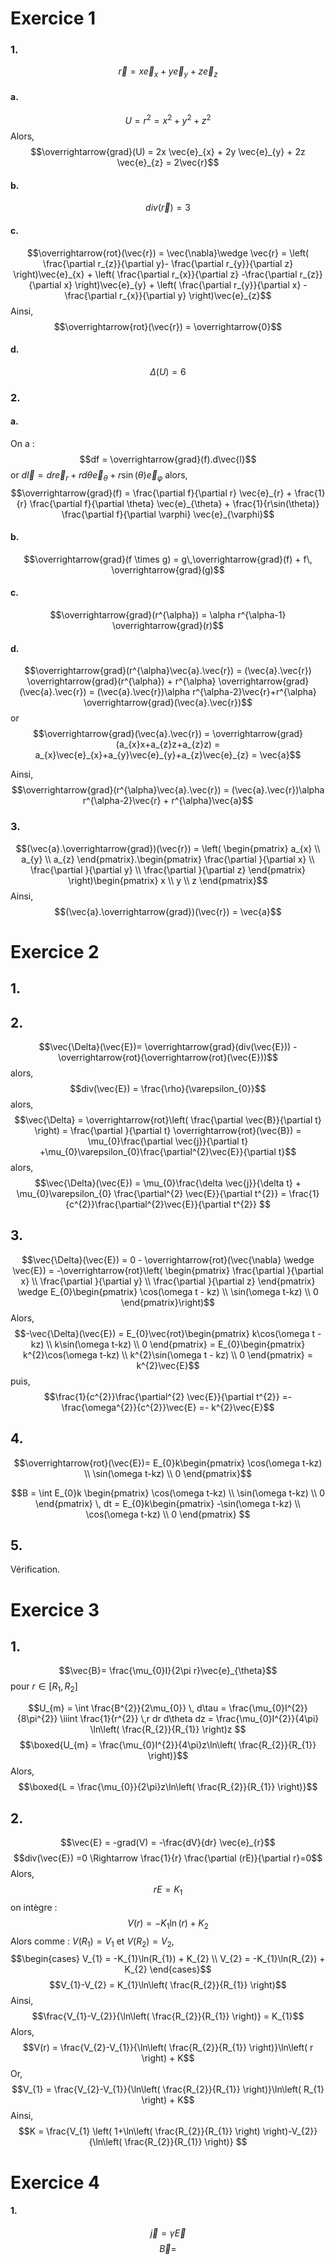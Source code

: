 # Exercice 1
### 1.
$$\vec{r} = x\vec{e}_{x}+y\vec{e}_{y}+z\vec{e}_{z}$$
#### a.
$$U = r^{2} = x^{2}+y^{2}+z^{2}$$
Alors, 
$$\overrightarrow{grad}(U) = 2x \vec{e}_{x} + 2y \vec{e}_{y} + 2z \vec{e}_{z} = 2\vec{r}$$
#### b.
$$div(\vec{r}) = 3$$

#### c.
$$\overrightarrow{rot}(\vec{r}) = \vec{\nabla}\wedge \vec{r} = \left( \frac{\partial r_{z}}{\partial y}- \frac{\partial r_{y}}{\partial z}  \right)\vec{e}_{x} + \left( \frac{\partial r_{x}}{\partial z} -\frac{\partial r_{z}}{\partial x}  \right)\vec{e}_{y} + \left( \frac{\partial r_{y}}{\partial x} -\frac{\partial r_{x}}{\partial y}  \right)\vec{e}_{z}$$
Ainsi, 
$$\overrightarrow{rot}(\vec{r}) = \overrightarrow{0}$$

#### d.
$$\Delta(U) = 6$$

### 2.
#### a.
On a :
$$df = \overrightarrow{grad}(f).d\vec{l}$$
or $d\vec{l} = dr \vec{e}_{r} + rd{\theta}\vec{e}_{\theta} + r\sin(\theta)\vec{e}_{\varphi}$
alors, 
$$\overrightarrow{grad}(f) = \frac{\partial f}{\partial r} \vec{e}_{r} + \frac{1}{r} \frac{\partial f}{\partial \theta} \vec{e}_{\theta} + \frac{1}{r\sin(\theta)} \frac{\partial f}{\partial \varphi} \vec{e}_{\varphi}$$

#### b.
$$\overrightarrow{grad}(f \times g) = g\,\overrightarrow{grad}(f) + f\, \overrightarrow{grad}(g)$$

#### c.
$$\overrightarrow{grad}(r^{\alpha}) = \alpha r^{\alpha-1}  \overrightarrow{grad}(r)$$

#### d.
$$\overrightarrow{grad}(r^{\alpha}\vec{a}.\vec{r}) = (\vec{a}.\vec{r}) \overrightarrow{grad}(r^{\alpha}) + r^{\alpha} \overrightarrow{grad}(\vec{a}.\vec{r}) = (\vec{a}.\vec{r})\alpha r^{\alpha-2}\vec{r}+r^{\alpha} \overrightarrow{grad}(\vec{a}.\vec{r})$$
or
$$\overrightarrow{grad}(\vec{a}.\vec{r}) = \overrightarrow{grad}(a_{x}x+a_{z}z+a_{z}z) = a_{x}\vec{e}_{x}+a_{y}\vec{e}_{y}+a_{z}\vec{e}_{z} = \vec{a}$$

Ainsi, 
$$\overrightarrow{grad}(r^{\alpha}\vec{a}.\vec{r}) = (\vec{a}.\vec{r})\alpha r^{\alpha-2}\vec{r} + r^{\alpha}\vec{a}$$

### 3.
$$(\vec{a}.\overrightarrow{grad})(\vec{r}) = \left( \begin{pmatrix}
a_{x} \\
a_{y} \\
a_{z}
\end{pmatrix}.\begin{pmatrix}
\frac{\partial }{\partial x} \\
\frac{\partial }{\partial y}  \\
\frac{\partial }{\partial z}  
\end{pmatrix} \right)\begin{pmatrix}
x \\
y \\
z
\end{pmatrix}$$
Ainsi, 
$$(\vec{a}.\overrightarrow{grad})(\vec{r}) = \vec{a}$$

# Exercice 2
## 1.
## 2.
$$\vec{\Delta}(\vec{E})= \overrightarrow{grad}(div(\vec{E})) - \overrightarrow{rot}(\overrightarrow{rot}(\vec{E}))$$
alors, 
$$div(\vec{E}) = \frac{\rho}{\varepsilon_{0}}$$
alors, 
$$\vec{\Delta} = \overrightarrow{rot}\left( \frac{\partial \vec{B}}{\partial t}  \right) = \frac{\partial }{\partial t} \overrightarrow{rot}(\vec{B}) = \mu_{0}\frac{\partial \vec{j}}{\partial t} +\mu_{0}\varepsilon_{0}\frac{\partial^{2}\vec{E}}{\partial t}$$
alors, 
$$\vec{\Delta}(\vec{E}) = \mu_{0}\frac{\delta \vec{j}}{\delta t} + \mu_{0}\varepsilon_{0} \frac{\partial^{2} \vec{E}}{\partial t^{2}}  = \frac{1}{c^{2}}\frac{\partial^{2}\vec{E}}{\partial t^{2}} $$

## 3.
$$\vec{\Delta}(\vec{E}) = 0 - \overrightarrow{rot}(\vec{\nabla} \wedge \vec{E}) = -\overrightarrow{rot}\left( \begin{pmatrix}
\frac{\partial }{\partial x}  \\
\frac{\partial }{\partial y}  \\
\frac{\partial }{\partial z}  
\end{pmatrix} \wedge E_{0}\begin{pmatrix}
\cos(\omega t - kz) \\
\sin(\omega t-kz) \\
0
\end{pmatrix}\right)$$
Alors, 
$$-\vec{\Delta}(\vec{E}) = E_{0}\vec{rot}\begin{pmatrix}
k\cos(\omega t - kz) \\
k\sin(\omega t-kz) \\
0
\end{pmatrix} = E_{0}\begin{pmatrix}
k^{2}\cos(\omega t-kz) \\
k^{2}\sin(\omega t - kz) \\
0
\end{pmatrix} = k^{2}\vec{E}$$
puis, 
$$\frac{1}{c^{2}}\frac{\partial^{2} \vec{E}}{\partial t^{2}} =- \frac{\omega^{2}}{c^{2}}\vec{E} =- k^{2}\vec{E}$$

## 4.
$$\overrightarrow{rot}(\vec{E})= E_{0}k\begin{pmatrix}
\cos(\omega t-kz) \\
\sin(\omega t-kz) \\
0
\end{pmatrix}$$

$$B = \int E_{0}k \begin{pmatrix}
\cos(\omega t-kz) \\
\sin(\omega t-kz) \\
0
\end{pmatrix} \, dt = E_{0}k\begin{pmatrix}
-\sin(\omega t-kz) \\
\cos(\omega t-kz) \\
0
\end{pmatrix} $$


## 5.
Vérification.

# Exercice 3
## 1.
$$\vec{B}= \frac{\mu_{0}I}{2\pi r}\vec{e}_{\theta}$$
pour $r \in [R_{1}, R_{2}]$ 

$$U_{m} = \int \frac{B^{2}}{2\mu_{0}} \, d\tau = \frac{\mu_{0}I^{2}}{8\pi^{2}} \iiint \frac{1}{r^{2}}  \,r dr d\theta dz  = \frac{\mu_{0}I^{2}}{4\pi} \ln\left( \frac{R_{2}}{R_{1}} \right)z  $$
$$\boxed{U_{m} = \frac{\mu_{0}I^{2}}{4\pi}z\ln\left( \frac{R_{2}}{R_{1}} \right)}$$
Alors, 
$$\boxed{L = \frac{\mu_{0}}{2\pi}z\ln\left( \frac{R_{2}}{R_{1}} \right)}$$

## 2.
$$\vec{E} = -grad(V) = -\frac{dV}{dr} \vec{e}_{r}$$
$$div(\vec{E}) =0 \Rightarrow \frac{1}{r} \frac{\partial (rE)}{\partial r}=0$$
Alors, 
$$rE = K_{1}$$
on intègre : 
$$V(r) = -K_{1} \ln(r)+K_{2}$$
Alors comme : $V(R_{1}) = V_{1}$ et $V(R_{2})= V_{2}$, 
$$\begin{cases}
V_{1} = -K_{1}\ln(R_{1}) + K_{2} \\
V_{2} = -K_{1}\ln(R_{2}) + K_{2}
\end{cases}$$
$$V_{1}-V_{2} = K_{1}\ln\left( \frac{R_{2}}{R_{1}} \right)$$
Ainsi, 
$$\frac{V_{1}-V_{2}}{\ln\left( \frac{R_{2}}{R_{1}} \right)} = K_{1}$$
Alors, 
$$V(r) = \frac{V_{2}-V_{1}}{\ln\left( \frac{R_{2}}{R_{1}} \right)}\ln\left( r \right) + K$$
Or, 
$$V_{1} = \frac{V_{2}-V_{1}}{\ln\left( \frac{R_{2}}{R_{1}} \right)}\ln\left( R_{1} \right) + K$$
Ainsi, 
$$K = \frac{V_{1} \left( 1+\ln\left( \frac{R_{2}}{R_{1}} \right) \right)-V_{2}}{\ln\left( \frac{R_{2}}{R_{1}} \right)} $$

# Exercice 4
#### 1.
$$\vec{j} = \gamma \vec{E}$$
$$\vec{B} = $$